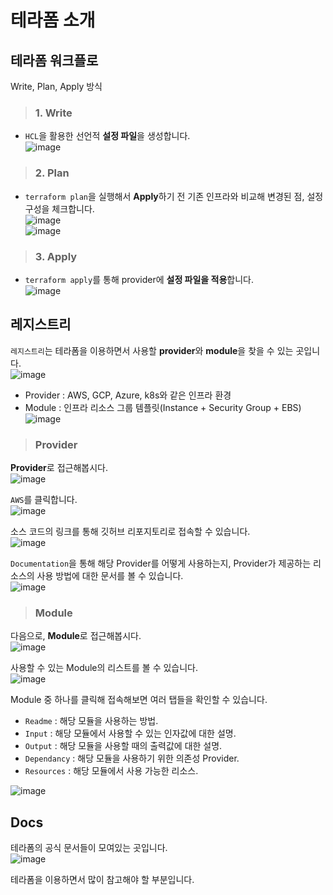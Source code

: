# 테라폼 소개

## 테라폼 워크플로

Write, Plan, Apply 방식

> <h3>1. Write</h3>   

- `HCL`을 활용한 선언적 **설정 파일**을 생성합니다.   
![image](https://user-images.githubusercontent.com/43658658/155824888-cb7d222d-b012-4198-95b0-e2eb1b74d394.png)   

> <h3>2. Plan</h3>   

- `terraform plan`을 실행해서 **Apply**하기 전 기존 인프라와 비교해 변경된 점, 설정 구성을 체크합니다.   
![image](https://user-images.githubusercontent.com/43658658/155824952-de00dfff-0e39-4708-822e-42d7e66047a7.png)   
![image](https://user-images.githubusercontent.com/43658658/155824990-98c02aa8-b75f-4506-840e-2794a67d94d2.png)

> <h3>3. Apply</h3>   

- `terraform apply`를 통해 provider에 **설정 파일을 적용**합니다.   
![image](https://user-images.githubusercontent.com/43658658/155825003-06e75ce4-b911-4b60-8ec9-4df649962454.png)   

## 레지스트리

`레지스트리`는 테라폼을 이용하면서 사용할 **provider**와 **module**을 찾을 수 있는 곳입니다.   
![image](https://user-images.githubusercontent.com/43658658/155825040-f466c141-175f-4338-bd47-9dbe12d59414.png)

- Provider : AWS, GCP, Azure, k8s와 같은 인프라 환경
- Module : 인프라 리소스 그룹 템플릿(Instance + Security Group + EBS)   
![image](https://user-images.githubusercontent.com/43658658/155825045-2eb8edff-efcc-48cc-a420-ebdf49fd1e1c.png)   

> <h3>Provider</h3>

**Provider**로 접근해봅시다.   
![image](https://user-images.githubusercontent.com/43658658/155825734-1c843822-0606-489f-884a-49cfb3167002.png)

`AWS`를 클릭합니다.   
![image](https://user-images.githubusercontent.com/43658658/155825526-00c67533-4c1a-4781-9ffc-690dc02f84d0.png)

소스 코드의 링크를 통해 깃허브 리포지토리로 접속할 수 있습니다.   
![image](https://user-images.githubusercontent.com/43658658/155825575-a37c771c-29c2-44fe-aae5-b65c3f1e61b1.png)

`Documentation`을 통해 해당 Provider를 어떻게 사용하는지, Provider가 제공하는 리소스의 사용 방법에 대한 문서를 볼 수 있습니다.   
![image](https://user-images.githubusercontent.com/43658658/155825604-f42a4ce2-cbc5-43b3-a07f-d68fe22f8627.png)

> <h3>Module</h3>

다음으로, **Module**로 접근해봅시다.   
![image](https://user-images.githubusercontent.com/43658658/155825745-9383c315-2f56-4feb-aac5-463c09811f28.png)

사용할 수 있는 Module의 리스트를 볼 수 있습니다.   
![image](https://user-images.githubusercontent.com/43658658/155825753-8c6e9035-f1f2-41db-b2f1-da46b3c05429.png)

Module 중 하나를 클릭해 접속해보면 여러 탭들을 확인할 수 있습니다.   
- `Readme` : 해당 모듈을 사용하는 방법.
- `Input` : 해당 모듈에서 사용할 수 있는 인자값에 대한 설명.
- `Output` : 해당 모듈을 사용할 때의 출력값에 대한 설명.
- `Dependancy` : 해당 모듈을 사용하기 위한 의존성 Provider.
- `Resources` : 해당 모듈에서 사용 가능한 리소스.

![image](https://user-images.githubusercontent.com/43658658/155825888-0adaf0c5-8f09-4479-9d5c-555a8c3f76f4.png)

## Docs

테라폼의 공식 문서들이 모여있는 곳입니다.   
![image](https://user-images.githubusercontent.com/43658658/155826302-67cf8815-6212-4225-bfc9-e52062874ad6.png)

테라폼을 이용하면서 많이 참고해야 할 부분입니다.
